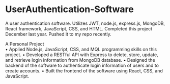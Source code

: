 # UserAuthentication-Software
A user authentication software. Utilizes JWT, node.js, express.js, MongoDB, React framework, JavaScript, CSS, and HTML. Completed this project December last year. Pushed it to my repo recently.

A Personal Project                                                          
• Applied Node.js, JavaScript, CSS, and MQL programming skills on this project.
• Developed a RESTful API with Express to delete, store, update, and retrieve login information from MongoDB database.
• Designed the backend of the software to authenticate login information of users and to create accounts.
• Built the frontend of the software using React, CSS, and JavaScript.
